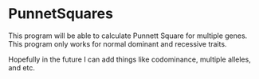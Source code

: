 # PunnetSquares
This program will be able to calculate Punnett Square for multiple genes. This program only works for normal dominant and recessive traits.
  
Hopefully in the future I can add things like codominance, multiple alleles, and etc.
